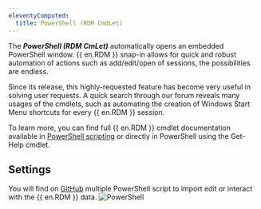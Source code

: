 ```yaml
---
eleventyComputed:
  title: PowerShell (RDM CmdLet)
---
```

The ***PowerShell (RDM CmLet)*** automatically opens an embedded PowerShell window. {{ en.RDM }} snap-in allows for quick and robust automation of actions such as add/edit/open of sessions, the possibilities are endless.

Since its release, this highly-requested feature has become very useful in solving user requests. A quick search through our forum reveals many usages of the cmdlets, such as automating the creation of Windows Start Menu shortcuts for every {{ en.RDM }} session.

To learn more, you can find full {{ en.RDM }} cmdlet documentation available in [PowerShell scripting](/powershell/rdm-powershell/powershell-scripting/) or directly in PowerShell using the Get-Help cmdlet.

## Settings

You will find on [GitHub](https://github.com/Devolutions/RDMSamples-ps) multiple PowerShell script to import edit or interact with the {{ en.RDM }} data.
![PowerShell](https://cdnweb.devolutions.net/docs/docs_en_rdm_windows_clip10369.png)

